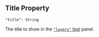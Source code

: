 ## Title Property
`"title": String`

The title to show in the [`"layers"` tool](../tools/layers-tool) panel.
